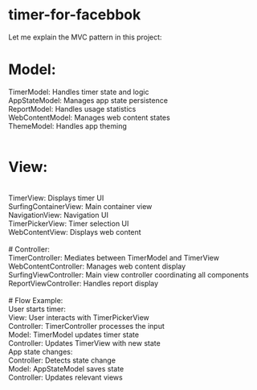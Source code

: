 # timer-for-facebbok

Let me explain the MVC pattern in this project:
<br>
# Model:
TimerModel: Handles timer state and logic <br>
AppStateModel: Manages app state persistence <br>
ReportModel: Handles usage statistics <br>
WebContentModel: Manages web content states <br>
ThemeModel: Handles app theming <br>
<br>
# View:
<br>
TimerView: Displays timer UI <br>
SurfingContainerView: Main container view <br>
NavigationView: Navigation UI <br>
TimerPickerView: Timer selection UI <br>
WebContentView: Displays web content <br>
<br>
# Controller:
<br>
TimerController: Mediates between TimerModel and TimerView <br>
WebContentController: Manages web content display <br>
SurfingViewController: Main view controller coordinating all components <br>
ReportViewController: Handles report display <br>
<br>
# Flow Example:
<br>
User starts timer: <br>
View: User interacts with TimerPickerView <br>
Controller: TimerController processes the input <br>
Model: TimerModel updates timer state <br>
Controller: Updates TimerView with new state <br>
App state changes: <br>
Controller: Detects state change <br>
Model: AppStateModel saves state <br>
Controller: Updates relevant views <br>
